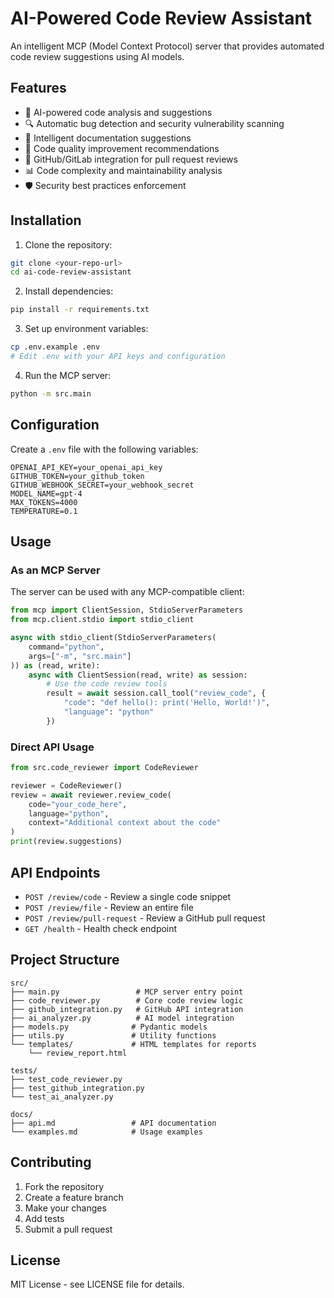 # AI-Powered Code Review Assistant

An intelligent MCP (Model Context Protocol) server that provides automated code review suggestions using AI models.

## Features

- 🤖 AI-powered code analysis and suggestions
- 🔍 Automatic bug detection and security vulnerability scanning
- 📝 Intelligent documentation suggestions
- 🎯 Code quality improvement recommendations
- 🔗 GitHub/GitLab integration for pull request reviews
- 📊 Code complexity and maintainability analysis
- 🛡️ Security best practices enforcement

## Installation

1. Clone the repository:
```bash
git clone <your-repo-url>
cd ai-code-review-assistant
```

2. Install dependencies:
```bash
pip install -r requirements.txt
```

3. Set up environment variables:
```bash
cp .env.example .env
# Edit .env with your API keys and configuration
```

4. Run the MCP server:
```bash
python -m src.main
```

## Configuration

Create a `.env` file with the following variables:

```env
OPENAI_API_KEY=your_openai_api_key
GITHUB_TOKEN=your_github_token
GITHUB_WEBHOOK_SECRET=your_webhook_secret
MODEL_NAME=gpt-4
MAX_TOKENS=4000
TEMPERATURE=0.1
```

## Usage

### As an MCP Server

The server can be used with any MCP-compatible client:

```python
from mcp import ClientSession, StdioServerParameters
from mcp.client.stdio import stdio_client

async with stdio_client(StdioServerParameters(
    command="python",
    args=["-m", "src.main"]
)) as (read, write):
    async with ClientSession(read, write) as session:
        # Use the code review tools
        result = await session.call_tool("review_code", {
            "code": "def hello(): print('Hello, World!')",
            "language": "python"
        })
```

### Direct API Usage

```python
from src.code_reviewer import CodeReviewer

reviewer = CodeReviewer()
review = await reviewer.review_code(
    code="your_code_here",
    language="python",
    context="Additional context about the code"
)
print(review.suggestions)
```

## API Endpoints

- `POST /review/code` - Review a single code snippet
- `POST /review/file` - Review an entire file
- `POST /review/pull-request` - Review a GitHub pull request
- `GET /health` - Health check endpoint

## Project Structure

```
src/
├── main.py                 # MCP server entry point
├── code_reviewer.py        # Core code review logic
├── github_integration.py   # GitHub API integration
├── ai_analyzer.py          # AI model integration
├── models.py              # Pydantic models
├── utils.py               # Utility functions
└── templates/             # HTML templates for reports
    └── review_report.html

tests/
├── test_code_reviewer.py
├── test_github_integration.py
└── test_ai_analyzer.py

docs/
├── api.md                 # API documentation
└── examples.md            # Usage examples
```

## Contributing

1. Fork the repository
2. Create a feature branch
3. Make your changes
4. Add tests
5. Submit a pull request

## License

MIT License - see LICENSE file for details. 